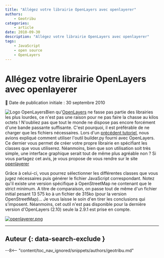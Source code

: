 ```yaml
---
title: "Allégez votre librairie OpenLayers avec openlayerer"
authors:
    - Geotribu
categories:
    - article
date: 2010-09-30
description: "Allégez votre librairie OpenLayers avec openlayerer"
tags:
    - JavaScript
    - open source
    - OpenLayers
---
```


# Allégez votre librairie OpenLayers avec openlayerer

:calendar: Date de publication initiale : 30 septembre 2010

![Logo OpenLayers](https://cdn.geotribu.fr/img/logos-icones/logiciels_librairies/openlayers.png)Bien qu'[OpenLayers](https://openlayers.org/) ne fasse pas partie des librairies les plus lourdes, ce n'est pas une raison pour ne pas faire la chasse au kilos octets ! N'oubliez pas que tout le monde ne dispose pas encore forcément d'une bande passante suffisante. C'est pourquoi, il est préférable de ne charger que les fichiers nécessaires. Lors d'un [précédent tutoriel](http://geotribu.net/node/52), nous avions expliqué comment utiliser l'outil builder.py fourni avec OpenLayers. Ce dernier vous permet de créer votre propre librairie en spécifiant les classes que vous utiliserez. Néanmoins, bien que son utilisation soit très simple, une interface graphique serait tout de même plus agréable non ? Si vous partagez cet avis, je vous propose de vous rendre sur le site [openlayerer](http://openlayerer.appspot.com/)

Grâce à celui-ci, vous pourrez sélectionner les différentes classes que vous jugez nécessaires puis générer le fichier JavaScript correspondant. Notez qu'il existe une version spécifique à OpenStreetMap ne contenant que le strict minimum. A titre de comparaison, on passe tout de même d'un fichier initial pesant 13 575 ko à un fichier de 315ko (pour la version OpenStreetMap)... Je vous laisse le soin d'en tirer les conclusions qui s'imposent. Néanmoins, cet outil n'est pas disponible pour la dernière version d'OpenLayers (2.10) seule la 2.9.1 est prise en compte.

[![openlayerer.png](https://cdn.geotribu.fr/img/Blog/OpenLayers/openlayerer.png)](http://openlayerer.appspot.com/)

----

## Auteur {: data-search-exclude }

--8<-- "content/toc_nav_ignored/snippets/authors/geotribu.md"
